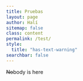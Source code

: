 ```yaml
---
title: Pruebas
layout: page
author: Halí
sitemap: false
class: content
permalink: /test/
style:
  title: "has-text-warning"
searchbar: false
---
```


~~No~~body is here

